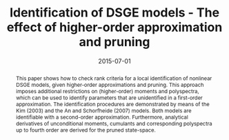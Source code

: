 ---
title: 'Identification of DSGE models - The effect of higher-order approximation and pruning'

# Authors
# If you created a profile for a user (e.g. the default `admin` user), write the username (folder name) here
# and it will be replaced with their full name and linked to their profile.

authors:
  - Willi Mutschler

# Author notes (optional)
#author_notes:
#  - 'Equal contribution'
#  - 'Equal contribution'

date: '2015-07-01'
doi: '10.1016/j.jedc.2015.04.007'

# Schedule page publish date (NOT publication's date).
publishDate: ''

# Publication type.
# Legend: 0 = Uncategorized; 1 = Conference paper; 2 = Journal article;
# 3 = Preprint / Working Paper; 4 = Report; 5 = Book; 6 = Book section;
# 7 = Thesis; 8 = Patent
publication_types: ['2']

# Publication name and optional abbreviated publication name.
publication: Journal of Economic Dynamics and Control
publication_short: ''

abstract: This paper shows how to check rank criteria for a local identification of nonlinear DSGE models, given higher-order approximations and pruning. This approach imposes additional restrictions on (higher-order) moments and polyspectra, which can be used to identify parameters that are unidentified in a first-order approximation. The identification procedures are demonstrated by means of the Kim (2003) and the An and Schorfheide (2007) models. Both models are identifiable with a second-order approximation. Furthermore, analytical derivatives of unconditional moments, cumulants and corresponding polyspectra up to fourth order are derived for the pruned state-space.

# Summary. An optional shortened abstract.
summary: This paper shows how to check rank criteria for a local identification of nonlinear DSGE models, given higher-order approximations and pruning. This approach imposes additional restrictions on (higher-order) moments and polyspectra, which can be used to identify parameters that are unidentified in a first-order approximation. The identification procedures are demonstrated by means of the Kim (2003) and the An and Schorfheide (2007) models. Both models are identifiable with a second-order approximation. Furthermore, analytical derivatives of unconditional moments, cumulants and corresponding polyspectra up to fourth order are derived for the pruned state-space.

tags:
  - DSGE
  - identification
  - pruning
  - higher-order moments
  - cumulants
  - polyspectra
  - analytical derivatives

# Display this page in the Featured widget?
featured: false

links:
- name: CQE Working Paper 33
  url: https://www.wiwi.uni-muenster.de/cqe/sites/cqe/files/CQE_Paper/CQE_WP_33_2014.pdf
url_pdf: ''
url_code: https://github.com/wmutschl/ReplicationDSGENonlinearIdentification
url_dataset: ''
url_poster: ''
url_project: ''
url_slides: ''
url_source: ''
url_video: ''
url_preprint: /files/papers/Mutschler_2015_JEDC_preprint.pdf

# Featured image
# To use, add an image named `featured.jpg/png` to your page's folder. 
image:
  caption: ''
  focal_point: ''
  preview_only: false

# Associated Projects (optional).
#   Associate this publication with one or more of your projects.
#   Simply enter your project's folder or file name without extension.
#   E.g. `internal-project` references `content/project/internal-project/index.md`.
#   Otherwise, set `projects: []`.
projects: []

# Slides (optional).
#   Associate this publication with Markdown slides.
#   Simply enter your slide deck's filename without extension.
#   E.g. `slides: "example"` references `content/slides/example/index.md`.
#   Otherwise, set `slides: ""`.
slides: ""
---